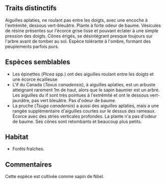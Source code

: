 
<!--
1-https://www.inaturalist.org/observations/115830188 
1-https://www.inaturalist.org/observations/153341973
1-https://www.inaturalist.org/observations/55862926
1-https://www.inaturalist.org/observations/170470843
2-https://www.inaturalist.org/observations/92079997
1-https://www.inaturalist.org/observations/161882173
1-https://www.inaturalist.org/observations/125978618
1-https://www.inaturalist.org/observations/138841866
-->

## Traits distinctifs
Aiguilles aplaties, ne roulant pas entre les doigts, avec une encoche à l'extrémité, dessous vert-bleuâtre. Plante à forte odeur de baume. Vésicules de résine présentes sur l'écorce grise lisse et pouvant éclater à une simple pression des doigts. Cônes érigés, se désintégrant presque toujours sur l'arbre avant de tomber au sol. Espèce tolérante à l'ombre, formant des peuplements parfois purs.

## Espèces semblables
- Les épinettes (_Picea_ spp.) ont des aiguilles roulant entre les doigts et une écorce écailleuse
- L'if du Canada (_Taxus canadensis_), à aiguilles aplaties, est un arbuste atteignant rarement 1m de haut, alors que le sapin baumier est un arbre. Les aiguilles du if sont très pointues à l'extrémité et ont le dessous vert-jaunâtre, pas vert bleuâtre. Pas d'odeur de baume. 
- La pruche (_Tsuga canadensis_) a aussi des aiguilles aplaties, mais a une rangée supplémentaire d'aiguilles courtes sur le dessus des rameaux. Écorce avec des stries verticales profondes. La plante n'a pas d'odeur de baume. Ses cônes sont retombants et beaucoup plus petits.
## Habitat

- Forêts fraîches.

## Commentaires

Cette espèce est cultivée comme sapin de Nöel.


